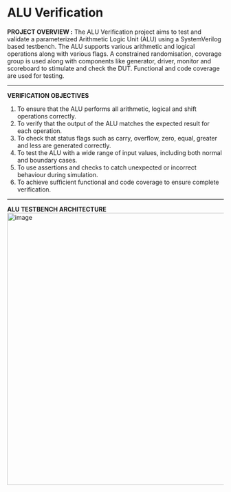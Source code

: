 # ALU Verification

**PROJECT OVERVIEW :**
The ALU Verification project aims to test and validate a parameterized Arithmetic Logic Unit (ALU) using a SystemVerilog based testbench. The ALU supports various arithmetic and logical operations along with various flags. A constrained randomisation, coverage group is used along with components like generator, driver, monitor and scoreboard to stimulate and check the DUT. Functional and code coverage are used for testing.

----------------------------------------------------------------------------------------------------------------------------------------------------------------------

**VERIFICATION OBJECTIVES**
1.	To ensure that the ALU performs all arithmetic, logical and shift operations correctly.
2.	To verify that the output of the ALU matches the expected result for each operation.
3.	To check that status flags such as carry, overflow, zero, equal, greater and less are generated correctly.
4.	To test the ALU with a wide range of input values, including both normal and boundary cases.
5.	To use assertions and checks to catch unexpected or incorrect behaviour during simulation.
6.	To achieve sufficient functional and code coverage to ensure complete verification.

----------------------------------------------------------------------------------------------------------------------------------------------------------------------

**ALU TESTBENCH ARCHITECTURE**
<img width="785" height="632" alt="image" src="https://github.com/user-attachments/assets/d97e93df-7e34-4697-b09d-86d096aa7e56" />
